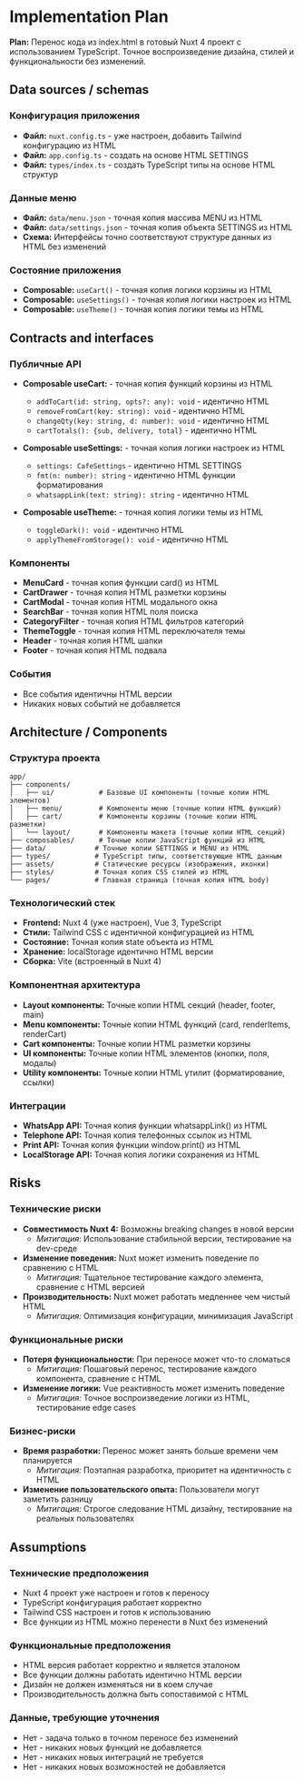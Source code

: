 # Implementation Plan

**Plan:** Перенос кода из index.html в готовый Nuxt 4 проект с использованием TypeScript. Точное воспроизведение дизайна, стилей и функциональности без изменений.

## Data sources / schemas

### Конфигурация приложения
- **Файл:** `nuxt.config.ts` - уже настроен, добавить Tailwind конфигурацию из HTML
- **Файл:** `app.config.ts` - создать на основе HTML SETTINGS
- **Файл:** `types/index.ts` - создать TypeScript типы на основе HTML структур

### Данные меню
- **Файл:** `data/menu.json` - точная копия массива MENU из HTML
- **Файл:** `data/settings.json` - точная копия объекта SETTINGS из HTML
- **Схема:** Интерфейсы точно соответствуют структуре данных из HTML без изменений

### Состояние приложения
- **Composable:** `useCart()` - точная копия логики корзины из HTML
- **Composable:** `useSettings()` - точная копия логики настроек из HTML
- **Composable:** `useTheme()` - точная копия логики темы из HTML

## Contracts and interfaces

### Публичные API
- **Composable useCart:** - точная копия функций корзины из HTML
  - `addToCart(id: string, opts?: any): void` - идентично HTML
  - `removeFromCart(key: string): void` - идентично HTML
  - `changeQty(key: string, d: number): void` - идентично HTML
  - `cartTotals(): {sub, delivery, total}` - идентично HTML

- **Composable useSettings:** - точная копия логики настроек из HTML
  - `settings: CafeSettings` - идентично HTML SETTINGS
  - `fmt(n: number): string` - идентично HTML функции форматирования
  - `whatsappLink(text: string): string` - идентично HTML

- **Composable useTheme:** - точная копия логики темы из HTML
  - `toggleDark(): void` - идентично HTML
  - `applyThemeFromStorage(): void` - идентично HTML

### Компоненты
- **MenuCard** - точная копия функции card() из HTML
- **CartDrawer** - точная копия HTML разметки корзины
- **CartModal** - точная копия HTML модального окна
- **SearchBar** - точная копия HTML поля поиска
- **CategoryFilter** - точная копия HTML фильтров категорий
- **ThemeToggle** - точная копия HTML переключателя темы
- **Header** - точная копия HTML шапки
- **Footer** - точная копия HTML подвала

### События
- Все события идентичны HTML версии
- Никаких новых событий не добавляется

## Architecture / Components

### Структура проекта
```
app/
├── components/
│   ├── ui/           # Базовые UI компоненты (точные копии HTML элементов)
│   ├── menu/         # Компоненты меню (точные копии HTML функций)
│   ├── cart/         # Компоненты корзины (точные копии HTML разметки)
│   └── layout/       # Компоненты макета (точные копии HTML секций)
├── composables/      # Точные копии JavaScript функций из HTML
├── data/            # Точные копии SETTINGS и MENU из HTML
├── types/           # TypeScript типы, соответствующие HTML данным
├── assets/          # Статические ресурсы (изображения, иконки)
├── styles/          # Точная копия CSS стилей из HTML
└── pages/           # Главная страница (точная копия HTML body)
```

### Технологический стек
- **Frontend:** Nuxt 4 (уже настроен), Vue 3, TypeScript
- **Стили:** Tailwind CSS с идентичной конфигурацией из HTML
- **Состояние:** Точная копия state объекта из HTML
- **Хранение:** localStorage идентично HTML версии
- **Сборка:** Vite (встроенный в Nuxt 4)

### Компонентная архитектура
- **Layout компоненты:** Точные копии HTML секций (header, footer, main)
- **Menu компоненты:** Точные копии HTML функций (card, renderItems, renderCart)
- **Cart компоненты:** Точные копии HTML разметки корзины
- **UI компоненты:** Точные копии HTML элементов (кнопки, поля, модалы)
- **Utility компоненты:** Точные копии HTML утилит (форматирование, ссылки)

### Интеграции
- **WhatsApp API:** Точная копия функции whatsappLink() из HTML
- **Telephone API:** Точная копия телефонных ссылок из HTML
- **Print API:** Точная копия функции window.print() из HTML
- **LocalStorage API:** Точная копия логики сохранения из HTML

## Risks

### Технические риски
- **Совместимость Nuxt 4:** Возможны breaking changes в новой версии
  - *Митигация:* Использование стабильной версии, тестирование на dev-среде
- **Изменение поведения:** Nuxt может изменить поведение по сравнению с HTML
  - *Митигация:* Тщательное тестирование каждого элемента, сравнение с HTML версией
- **Производительность:** Nuxt может работать медленнее чем чистый HTML
  - *Митигация:* Оптимизация конфигурации, минимизация JavaScript

### Функциональные риски
- **Потеря функциональности:** При переносе может что-то сломаться
  - *Митигация:* Пошаговый перенос, тестирование каждого компонента, сравнение с HTML
- **Изменение логики:** Vue реактивность может изменить поведение
  - *Митигация:* Точное воспроизведение логики из HTML, тестирование edge cases

### Бизнес-риски
- **Время разработки:** Перенос может занять больше времени чем планируется
  - *Митигация:* Поэтапная разработка, приоритет на идентичность с HTML
- **Изменение пользовательского опыта:** Пользователи могут заметить разницу
  - *Митигация:* Строгое следование HTML дизайну, тестирование на реальных пользователях

## Assumptions

### Технические предположения
- Nuxt 4 проект уже настроен и готов к переносу
- TypeScript конфигурация работает корректно
- Tailwind CSS настроен и готов к использованию
- Все функции из HTML можно перенести в Nuxt без изменений

### Функциональные предположения
- HTML версия работает корректно и является эталоном
- Все функции должны работать идентично HTML версии
- Дизайн не должен изменяться ни в коем случае
- Производительность должна быть сопоставимой с HTML

### Данные, требующие уточнения
- Нет - задача только в точном переносе без изменений
- Нет - никаких новых функций не добавляется
- Нет - никаких новых интеграций не требуется
- Нет - никаких новых возможностей не добавляется